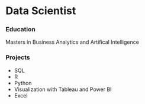 # Data Scientist

### Education
Masters in Business Analytics and Artifical Intelligence

### Projects
- SQL
- R
- Python
- Visualization with Tableau and Power BI
- Excel

  
